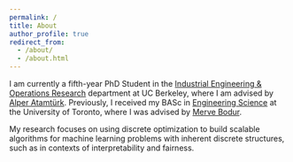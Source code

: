 ```yaml
---
permalink: /
title: About
author_profile: true
redirect_from: 
  - /about/
  - /about.html
---
```


I am currently a fifth-year PhD Student in the [Industrial Engineering & Operations Research](https://ieor.berkeley.edu/) department at UC Berkeley, where I am advised by [Alper Atamtürk](https://atamturk.ieor.berkeley.edu/). 
Previously, I received my BASc in [Engineering Science](https://engsci.utoronto.ca/) at the University of Toronto, where I was advised by [Merve Bodur](https://mervebodur.github.io/).

My research focuses on using discrete optimization to build scalable algorithms for machine learning problems with inherent discrete structures, such as in contexts of interpretability and fairness.